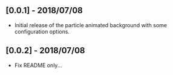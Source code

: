 ## [0.0.1] - 2018/07/08

* Initial release of the particle animated background with some configuration options.

## [0.0.2] - 2018/07/08

* Fix README only...
